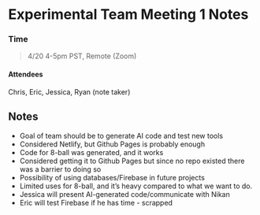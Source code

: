 # Experimental Team Meeting 1 Notes
### Time
> 4/20 4-5pm PST, Remote (Zoom)
#### Attendees
Chris, Eric, Jessica, Ryan (note taker)

## Notes
- Goal of team should be to generate AI code and test new tools
- Considered Netlify, but Github Pages is probably enough
- Code for 8-ball was generated, and it works
- Considered getting it to Github Pages but since no repo existed there was a barrier to doing so
- Possibility of using databases/Firebase in future projects
- Limited uses for 8-ball, and it’s heavy compared to what we want to do.
- Jessica will present AI-generated code/communicate with Nikan
- Eric will test Firebase if he has time - scrapped

